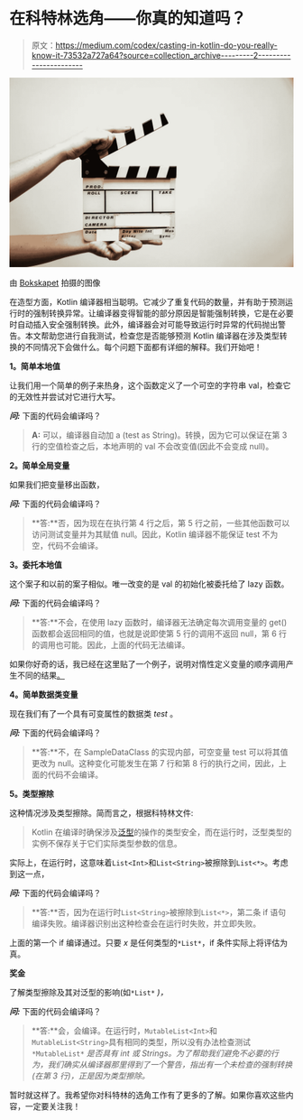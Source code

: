 # 在科特林选角——你真的知道吗？

> 原文：<https://medium.com/codex/casting-in-kotlin-do-you-really-know-it-73532a727a64?source=collection_archive---------2----------------------->

![](img/25fbd12916caf8ad82d15aba597b9dcc.png)

由 [Bokskapet](https://pixabay.com/photos/video-production-video-movie-film-4223885/) 拍摄的图像

在造型方面，Kotlin 编译器相当聪明。它减少了重复代码的数量，并有助于预测运行时的强制转换异常。让编译器变得智能的部分原因是智能强制转换，它是在必要时自动插入安全强制转换。此外，编译器会对可能导致运行时异常的代码抛出警告。本文帮助您进行自我测试，检查您是否能够预测 Kotlin 编译器在涉及类型转换的不同情况下会做什么。每个问题下面都有详细的解释。我们开始吧！

**1。简单本地值**

让我们用一个简单的例子来热身，这个函数定义了一个可空的字符串 val，检查它的无效性并尝试对它进行大写。

***问:*** 下面的代码会编译吗？

> **A:** 可以，编译器自动加 a (test as String)。转换，因为它可以保证在第 3 行的空值检查之后，本地声明的 val 不会改变值(因此不会变成 null)。

**2。简单全局变量**

如果我们把变量移出函数，

***问:*** 下面的代码会编译吗？

> **答:**否，因为现在在执行第 4 行之后，第 5 行之前，一些其他函数可以访问测试变量并为其赋值 null。因此，Kotlin 编译器不能保证 test 不为空，代码不会编译。

**3。委托本地值**

这个案子和以前的案子相似。唯一改变的是 val 的初始化被委托给了 lazy 函数。

***问:*** 下面的代码会编译吗？

> **答:**不会，在使用 lazy 函数时，编译器无法确定每次调用变量的 get()函数都会返回相同的值，也就是说即使第 5 行的调用不返回 null，第 6 行的调用也可能。因此，上面的代码无法编译。

如果你好奇的话，我已经在这里贴了一个例子，说明对惰性定义变量的顺序调用产生不同的结果[。](https://gist.github.com/frezafoltran/34b6da95762417f5952efdc20525129b)

**4。简单数据类变量**

现在我们有了一个具有可变属性的数据类 *test* 。

***问:*** 下面的代码会编译吗？

> **答:**不，在 SampleDataClass 的实现内部，可空变量 test 可以将其值更改为 null。这种变化可能发生在第 7 行和第 8 行的执行之间，因此，上面的代码不会编译。

**5。类型擦除**

这种情况涉及类型擦除。简而言之，根据科特林文件:

> Kotlin 在编译时确保涉及[泛型](https://kotlinlang.org/docs/generics.html)的操作的类型安全，而在运行时，泛型类型的实例不保存关于它们实际类型参数的信息。

实际上，在运行时，这意味着`List<Int>`和`List<String>`被擦除到`List<*>`。考虑到这一点，

***问:*** 下面的代码会编译吗？

> **答:**否，因为在运行时`List<String>`被擦除到`List<*>`，第二条 if 语句编译失败。编译器识别出这种检查会在运行时失败，并立即失败。

上面的第一个 if 编译通过。只要 *x* 是任何类型的`*List*`，if 条件实际上将评估为真。

**奖金**

了解类型擦除及其对泛型的影响(如`*List*` *)，*

***问:*** 下面的代码会编译吗？

> **答:**会，会编译。在运行时，`MutableList<Int>`和`MutableList<String>`具有相同的类型，所以没有办法检查测试`*MutableList*` *是否具有 int 或 Strings。为了帮助我们避免不必要的行为，我们确实从编译器那里得到了一个警告，指出有一个未检查的强制转换(在第 3 行)，正是因为类型擦除。*

暂时就这样了。我希望你对科特林的选角工作有了更多的了解。如果你喜欢这些内容，一定要关注我！
